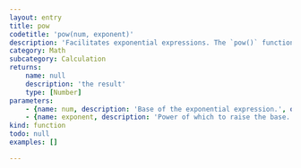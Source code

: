 ```yaml
---
layout: entry
title: pow
codetitle: 'pow(num, exponent)'
description: 'Facilitates exponential expressions. The `pow()` function is an efficient way of multiplying numbers by themselves (or their reciprocal) in large quantities. For example, `pow(3, 5)` is equivalent to the expression `3 * 3 * 3 * 3 * 3` and `pow(3, -5)` is equivalent to `1 / 3 * 3 * 3 * 3 * 3`.'
category: Math
subcategory: Calculation
returns:
    name: null
    description: 'the result'
    type: [Number]
parameters:
    - {name: num, description: 'Base of the exponential expression.', optional: false, type: [Number]}
    - {name: exponent, description: 'Power of which to raise the base.', optional: false, type: [Number]}
kind: function
todo: null
examples: []

---
```

